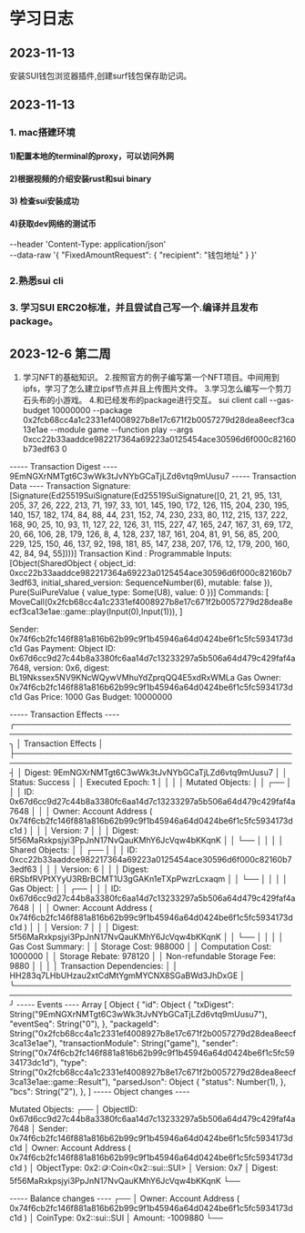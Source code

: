 # 学习日志

## 2023-11-13
安装SUI钱包浏览器插件,创建surf钱包保存助记词。 

## 2023-11-13

### 1. mac搭建环境
#### 1)配置本地的terminal的proxy，可以访问外网 

#### 2)根据视频的介绍安装rust和sui binary 

#### 3) 检查sui安装成功

#### 4)获取dev网络的测试币 
--header 'Content-Type: application/json' \
--data-raw '{
    "FixedAmountRequest": {
        "recipient": "钱包地址"
    }
}'

### 2.熟悉sui cli 
### 3. 学习SUI ERC20标准，并且尝试自己写一个.编译并且发布package。

## 2023-12-6 第二周

1. 学习NFT的基础知识。
2.按照官方的例子编写第一个NFT项目。中间用到ipfs，学习了怎么建立ipsf节点并且上传图片文件。
3.学习怎么编写一个剪刀石头布的小游戏。
4.和已经发布的package进行交互。
sui client call --gas-budget 10000000 --package 0x2fcb68cc4a1c2331ef4008927b8e17c671f2b0057279d28dea8eecf3ca13e1ae --module game --function play --args 0xcc22b33aaddce982217364a69223a0125454ace30596d6f000c82160b73edf63  0




----- Transaction Digest ----
9EmNGXrNMTgt6C3wWk3tJvNYbGCaTjLZd6vtq9mUusu7
----- Transaction Data ----
Transaction Signature: [Signature(Ed25519SuiSignature(Ed25519SuiSignature([0, 21, 21, 95, 131, 205, 37, 26, 222, 213, 71, 197, 33, 101, 145, 190, 172, 126, 115, 204, 230, 195, 140, 157, 182, 174, 84, 88, 44, 231, 152, 74, 230, 233, 80, 112, 215, 137, 222, 168, 90, 25, 10, 93, 11, 127, 22, 126, 31, 115, 227, 47, 165, 247, 167, 31, 69, 172, 20, 66, 106, 28, 179, 126, 8, 4, 128, 237, 187, 161, 204, 81, 91, 56, 85, 200, 229, 125, 150, 46, 137, 92, 198, 181, 85, 147, 238, 207, 176, 12, 179, 200, 160, 42, 84, 94, 55])))]
Transaction Kind : Programmable
Inputs: [Object(SharedObject { object_id: 0xcc22b33aaddce982217364a69223a0125454ace30596d6f000c82160b73edf63, initial_shared_version: SequenceNumber(6), mutable: false }), Pure(SuiPureValue { value_type: Some(U8), value: 0 })]
Commands: [
  MoveCall(0x2fcb68cc4a1c2331ef4008927b8e17c671f2b0057279d28dea8eecf3ca13e1ae::game::play(Input(0),Input(1))),
]

Sender: 0x74f6cb2fc146f881a816b62b99c9f1b45946a64d0424be6f1c5fc5934173dc1d
Gas Payment: Object ID: 0x67d6cc9d27c44b8a3380fc6aa14d7c13233297a5b506a64d479c429faf4a7648, version: 0x6, digest: BL19Nkssex5NV9KNcWQywVMhuYdZprqQQ4E5xdRxWMLa 
Gas Owner: 0x74f6cb2fc146f881a816b62b99c9f1b45946a64d0424be6f1c5fc5934173dc1d
Gas Price: 1000
Gas Budget: 10000000

----- Transaction Effects ----
╭───────────────────────────────────────────────────────────────────────────────────────────────────╮
│ Transaction Effects                                                                               │
├───────────────────────────────────────────────────────────────────────────────────────────────────┤
│ Digest: 9EmNGXrNMTgt6C3wWk3tJvNYbGCaTjLZd6vtq9mUusu7                                              │
│ Status: Success                                                                                   │
│ Executed Epoch: 1                                                                                 │
│                                                                                                   │
│ Mutated Objects:                                                                                  │
│  ┌──                                                                                              │
│  │ ID: 0x67d6cc9d27c44b8a3380fc6aa14d7c13233297a5b506a64d479c429faf4a7648                         │
│  │ Owner: Account Address ( 0x74f6cb2fc146f881a816b62b99c9f1b45946a64d0424be6f1c5fc5934173dc1d )  │
│  │ Version: 7                                                                                     │
│  │ Digest: 5f56MaRxkpsjyi3PpJnN17NvQauKMhY6JcVqw4bKKqnK                                           │
│  └──                                                                                              │
│                                                                                                   │
│ Shared Objects:                                                                                   │
│  ┌──                                                                                              │
│  │ ID: 0xcc22b33aaddce982217364a69223a0125454ace30596d6f000c82160b73edf63                         │
│  │ Version: 6                                                                                     │
│  │ Digest: 6RSbfRVPtXYyU3RBrBCMT1U3gGAKn1eTXpPwzrLcxaqm                                           │
│  └──                                                                                              │
│                                                                                                   │
│ Gas Object:                                                                                       │
│  ┌──                                                                                              │
│  │ ID: 0x67d6cc9d27c44b8a3380fc6aa14d7c13233297a5b506a64d479c429faf4a7648                         │
│  │ Owner: Account Address ( 0x74f6cb2fc146f881a816b62b99c9f1b45946a64d0424be6f1c5fc5934173dc1d )  │
│  │ Version: 7                                                                                     │
│  │ Digest: 5f56MaRxkpsjyi3PpJnN17NvQauKMhY6JcVqw4bKKqnK                                           │
│  └──                                                                                              │
│                                                                                                   │
│ Gas Cost Summary:                                                                                 │
│    Storage Cost: 988000                                                                           │
│    Computation Cost: 1000000                                                                      │
│    Storage Rebate: 978120                                                                         │
│    Non-refundable Storage Fee: 9880                                                               │
│                                                                                                   │
│ Transaction Dependencies:                                                                         │
│    HH283q7LHbUHzau2xtCdMtYgmMYCNX8SGaBWd3JhDxGE                                                   │
╰───────────────────────────────────────────────────────────────────────────────────────────────────╯
----- Events ----
Array [
    Object {
        "id": Object {
            "txDigest": String("9EmNGXrNMTgt6C3wWk3tJvNYbGCaTjLZd6vtq9mUusu7"),
            "eventSeq": String("0"),
        },
        "packageId": String("0x2fcb68cc4a1c2331ef4008927b8e17c671f2b0057279d28dea8eecf3ca13e1ae"),
        "transactionModule": String("game"),
        "sender": String("0x74f6cb2fc146f881a816b62b99c9f1b45946a64d0424be6f1c5fc5934173dc1d"),
        "type": String("0x2fcb68cc4a1c2331ef4008927b8e17c671f2b0057279d28dea8eecf3ca13e1ae::game::Result"),
        "parsedJson": Object {
            "status": Number(1),
        },
        "bcs": String("2"),
    },
]
----- Object changes ----

Mutated Objects: 
 ┌──
 │ ObjectID: 0x67d6cc9d27c44b8a3380fc6aa14d7c13233297a5b506a64d479c429faf4a7648
 │ Sender: 0x74f6cb2fc146f881a816b62b99c9f1b45946a64d0424be6f1c5fc5934173dc1d 
 │ Owner: Account Address ( 0x74f6cb2fc146f881a816b62b99c9f1b45946a64d0424be6f1c5fc5934173dc1d )
 │ ObjectType: 0x2::coin::Coin<0x2::sui::SUI> 
 │ Version: 0x7
 │ Digest: 5f56MaRxkpsjyi3PpJnN17NvQauKMhY6JcVqw4bKKqnK
 └──

----- Balance changes ----
 ┌──
 │ Owner: Account Address ( 0x74f6cb2fc146f881a816b62b99c9f1b45946a64d0424be6f1c5fc5934173dc1d ) 
 │ CoinType: 0x2::sui::SUI 
 │ Amount: -1009880
 └──

